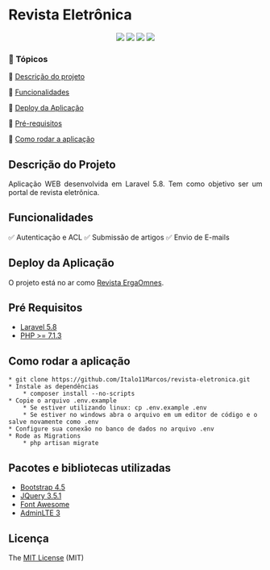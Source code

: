 <h1>Revista Eletrônica</h1>

<p align="center">
  <img src="https://img.shields.io/static/v1?label=Laravel&message=5.8&color=ff2d20&style=for-the-badge&logo=laravel"/>
  <img src="https://img.shields.io/static/v1?label=PHP&message=7.x&color=777BB4&style=for-the-badge&logo=PHP"/>
  <img src="http://img.shields.io/static/v1?label=License&message=MIT&color=green&style=for-the-badge"/>
  <img src="http://img.shields.io/static/v1?label=STATUS&message=CONCLUIDO&color=green&style=for-the-badge"/>
</p>


### :checkered_flag: Tópicos 

:pushpin: [Descrição do projeto](#descrição-do-projeto)

:pushpin: [Funcionalidades](#funcionalidades)

:pushpin: [Deploy da Aplicação](#deploy-da-aplicação)

:pushpin: [Pré-requisitos](#pré-requisitos)

:pushpin: [Como rodar a aplicação](#como-rodar-a-aplicação)

## Descrição do Projeto
<p align="justify">
  Aplicação WEB desenvolvida em Laravel 5.8. Tem como objetivo ser um portal de revista eletrônica. 
</p>

## Funcionalidades
:white_check_mark: Autenticação e ACL
:white_check_mark: Submissão de artigos
:white_check_mark: Envio de E-mails

## Deploy da Aplicação
O projeto está no ar como [Revista ErgaOmnes](http://revistaergaomnes.com.br/).

## Pré Requisitos
* [Laravel 5.8](https://laravel.com/docs/5.8)
* [PHP >= 7.1.3](https://www.php.net/downloads.php)

## Como rodar a aplicação
```
* git clone https://github.com/Italo11Marcos/revista-eletronica.git
* Instale as dependências
    * composer install --no-scripts
* Copie o arquivo .env.example
    * Se estiver utilizando linux: cp .env.example .env
    * Se estiver no windows abra o arquivo em um editor de código e o salve novamente como .env
* Configure sua conexão no banco de dados no arquivo .env
* Rode as Migrations 
    * php artisan migrate
```

## Pacotes e bibliotecas utilizadas
* [Bootstrap 4.5](https://getbootstrap.com/docs/4.5/getting-started/introduction/)
* [JQuery 3.5.1](https://jquery.com/)
* [Font Awesome](https://fontawesome.com/)
* [AdminLTE 3](https://adminlte.io/docs/3.0/)

## Licença 

The [MIT License]() (MIT)

